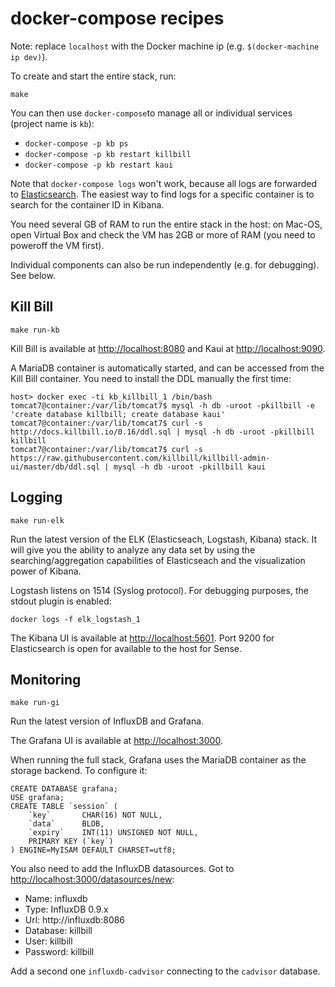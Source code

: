 # docker-compose recipes

Note: replace `localhost` with the Docker machine ip (e.g. `$(docker-machine ip dev)`).

To create and start the entire stack, run:

`make`

You can then use `docker-compose`to manage all or individual services (project name is `kb`):

* `docker-compose -p kb ps`
* `docker-compose -p kb restart killbill`
* `docker-compose -p kb restart kaui`

Note that `docker-compose logs` won't work, because all logs are forwarded to [Elasticsearch](http://localhost:5601). The easiest way to find logs for a specific container is to search for the container ID in Kibana.

You need several GB of RAM to run the entire stack in the host: on Mac-OS, open Virtual Box and check the VM has 2GB or more of RAM (you need to poweroff the VM first).

Individual components can also be run independently (e.g. for debugging). See below.

## Kill Bill

`make run-kb`

Kill Bill is available at [http://localhost:8080](http://localhost:8080) and Kaui at [http://localhost:9090](http://localhost:9090).

A MariaDB container is automatically started, and can be accessed from the Kill Bill container. You need to install the DDL manually the first time:

```
host> docker exec -ti kb_killbill_1 /bin/bash
tomcat7@container:/var/lib/tomcat7$ mysql -h db -uroot -pkillbill -e 'create database killbill; create database kaui'
tomcat7@container:/var/lib/tomcat7$ curl -s http://docs.killbill.io/0.16/ddl.sql | mysql -h db -uroot -pkillbill killbill
tomcat7@container:/var/lib/tomcat7$ curl -s https://raw.githubusercontent.com/killbill/killbill-admin-ui/master/db/ddl.sql | mysql -h db -uroot -pkillbill kaui
```

## Logging

`make run-elk`

Run the latest version of the ELK (Elasticseach, Logstash, Kibana) stack. It will give you the ability to analyze any data set by using the searching/aggregation capabilities of Elasticseach and the visualization power of Kibana.

Logstash listens on 1514 (Syslog protocol). For debugging purposes, the stdout plugin is enabled:

`docker logs -f elk_logstash_1`

The Kibana UI is available at [http://localhost:5601](http://localhost:5601). Port 9200 for Elasticsearch is open for available to the host for Sense.

## Monitoring

`make run-gi`

Run the latest version of InfluxDB and Grafana.

The Grafana UI is available at [http://localhost:3000](http://localhost:3000).

When running the full stack, Grafana uses the MariaDB container as the storage backend. To configure it:

```
CREATE DATABASE grafana;
USE grafana;
CREATE TABLE `session` (
    `key`       CHAR(16) NOT NULL,
    `data`      BLOB,
    `expiry`    INT(11) UNSIGNED NOT NULL,
    PRIMARY KEY (`key`)
) ENGINE=MyISAM DEFAULT CHARSET=utf8;
```

You also need to add the InfluxDB datasources. Got to [http://localhost:3000/datasources/new](http://localhost:3000/datasources/new):

* Name: influxdb
* Type: InfluxDB 0.9.x
* Url: http://influxdb:8086
* Database: killbill
* User: killbill
* Password: killbill

Add a second one `influxdb-cadvisor` connecting to the `cadvisor` database.
